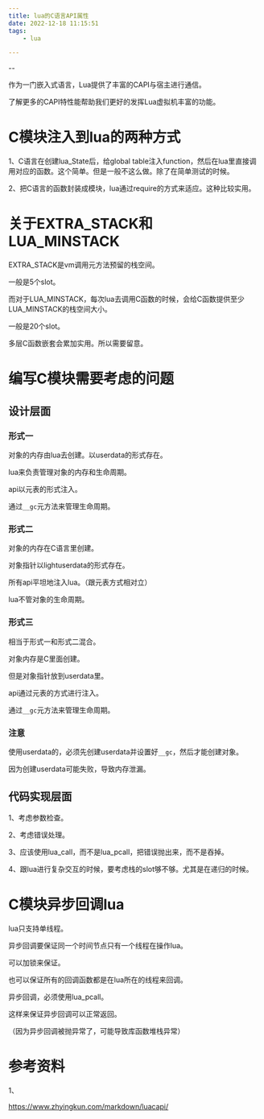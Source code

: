 ```yaml
---
title: lua的C语言API属性
date: 2022-12-18 11:15:51
tags:
	- lua

---
```


--

作为一门嵌入式语言，Lua提供了丰富的CAPI与宿主进行通信。

了解更多的CAPI特性能帮助我们更好的发挥Lua虚拟机丰富的功能。



# C模块注入到lua的两种方式

1、C语言在创建lua_State后，给global table注入function，然后在lua里直接调用对应的函数。这个简单。但是一般不这么做。除了在简单测试的时候。

2、把C语言的函数封装成模块，lua通过require的方式来适应。这种比较实用。



# 关于EXTRA_STACK和LUA_MINSTACK

EXTRA_STACK是vm调用元方法预留的栈空间。

一般是5个slot。

而对于LUA_MINSTACK，每次lua去调用C函数的时候，会给C函数提供至少LUA_MINSTACK的栈空间大小。

一般是20个slot。

多层C函数嵌套会累加实用。所以需要留意。

# 编写C模块需要考虑的问题

## 设计层面

### 形式一

对象的内存由lua去创建。以userdata的形式存在。

lua来负责管理对象的内存和生命周期。

api以元表的形式注入。

通过`__gc`元方法来管理生命周期。

### 形式二

对象的内存在C语言里创建。

对象指针以lightuserdata的形式存在。

所有api平坦地注入lua。（跟元表方式相对立）

lua不管对象的生命周期。

### 形式三

相当于形式一和形式二混合。

对象内存是C里面创建。

但是对象指针放到userdata里。

api通过元表的方式进行注入。

通过`__gc`元方法来管理生命周期。

### 注意

使用userdata的，必须先创建userdata并设置好`__gc`，然后才能创建对象。

因为创建userdata可能失败，导致内存泄漏。

## 代码实现层面

1、考虑参数检查。

2、考虑错误处理。

3、应该使用lua_call，而不是lua_pcall，把错误抛出来，而不是吞掉。

4、跟lua进行复杂交互的时候，要考虑栈的slot够不够。尤其是在递归的时候。

# C模块异步回调lua

lua只支持单线程。

异步回调要保证同一个时间节点只有一个线程在操作lua。

可以加锁来保证。

也可以保证所有的回调函数都是在lua所在的线程来回调。



异步回调，必须使用lua_pcall。

这样来保证异步回调可以正常返回。

（因为异步回调被抛异常了，可能导致库函数堆栈异常）





# 参考资料

1、

https://www.zhyingkun.com/markdown/luacapi/
